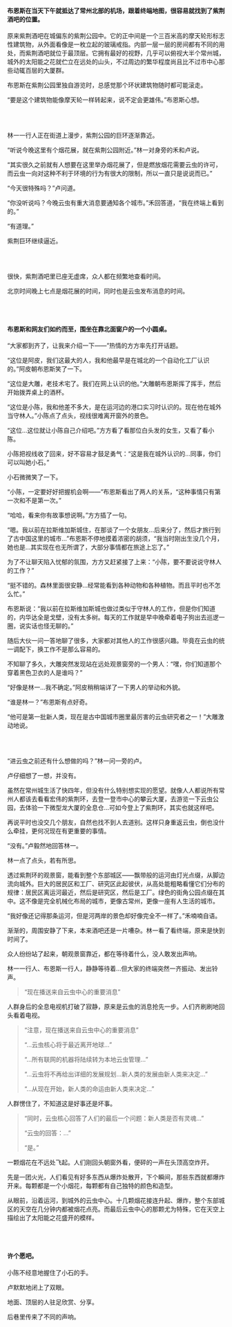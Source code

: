#### 布恩斯在当天下午就抵达了常州北部的机场，跟着终端地图，很容易就找到了紫荆酒吧的位置。

原来紫荆酒吧在城偏东的紫荆公园中。它的正中间是一个三百米高的摩天轮形标志性建筑物，从外面看像是一枚立起的玻璃戒指。内部一层一层的房间都有不同的用处，而紫荆酒吧就位于最顶层。它拥有最好的视野，几乎可以俯视大半个常州城，城外的太阳能之花就伫立在远处的山头，不过周边的繁华程度尚且比不过市中心那些动辄百层的大厦群。

布恩斯在紫荆公园里独自游览时，总感觉那个环状建筑物随时都可能滚走。

“要是这个建筑物能像摩天轮一样转起来，说不定会更雄伟。”布恩斯心想。

<br><br>

林一一行人正在街道上漫步，紫荆公园的巨环逐渐靠近。

“听说今晚这里有个烟花展，就在紫荆公园附近。”林一对身旁的禾和卢说。

“其实很久之前就有人想要在这里举办烟花展了，但是燃放烟花需要云虫的许可，而云虫一向对这种不利于环境的行为有很大的限制，所以一直只是说说而已。”

“今天很特殊吗？”卢问道。

“你没听说吗？今晚云虫有重大消息要通知各个城市。”禾回答道，“我在终端上看到的。”

“有道理。”

紫荆巨环继续逼近。

<br><br>

很快，紫荆酒吧里已座无虚席，众人都在频繁地查看时间。

北京时间晚上七点是烟花展的时间，同时也是云虫发布消息的时间。

<br><br>

#### 布恩斯和网友们如约而至，围坐在靠北面窗户的一个小圆桌。

“大家都到齐了，让我来介绍一下——”热情的方方率先打开话题。

“这位是阿皮，我们这最大的人，我和他最早是在城北的一个自动化工厂认识的。”阿皮朝布恩斯笑了一下。

“这位是大雕，老技术宅了。我们在网上认识的他。”大雕朝布恩斯挥了挥手，然后开始拨弄桌上的酒杯。

“这位是小陈，我和他差不多大，是在运河边的港口实习时认识的。现在他在城外当守林人。”小陈点了点头，视线很难离开窗外的景色。

“这位…这位就让小陈自己介绍吧。”方方看了看那位白头发的女生，又看了看小陈。

小陈把视线收了回来，好不容易才鼓足勇气：“这是我在城外认识的…同事，你们可以叫她小石。”

小石微微笑了一下。

“小陈，一定要好好把握机会啊——”布恩斯看出了两人的关系，“这种事情只有第一次和不是第一次。”

“哈哈，看来你有故事想说啊。”方方插了一句。

“嗯。我以前在拉斯维加斯城住，在那谈了一个女朋友…后来分了，然后才旅行到了古中国这里的城市…”布恩斯不停地摸着浓密的胡须，“我当时刚出生没几个月，她也是…其实现在也无所谓了，大部分事情都在旅途上忘了。”

为了不让聊天陷入忧郁的氛围，方方又赶紧接了上来：“小陈，要不要说说守林人的工作？”

“挺不错的。森林里面很安静…经常能看到各种动物和各种植物。而且平时也不怎么忙。”

布恩斯说：“我以前在拉斯维加斯城也做过类似于守林人的工作，但是你们知道的，内华达全是戈壁，没有太多树。每天的工作就是早中晚牵着电子狗出去巡逻一圈，说实话也怪无聊的。”

随后大伙一问一答地聊了很多，大家都对其他人的工作很感兴趣。毕竟在云虫的统一调配下，换工作不是那么容易的。

不知聊了多久，大雕突然发现站在远处观景窗旁的一个男人：“嘿，你们知道那个穿着黑色卫衣的人是谁吗？”

“好像是林一…我不确定。”阿皮稍稍端详了一下男人的举动和外貌。

“谁是林一？”布恩斯有点好奇。

“他可是第一批新人类，现在是古中国城市圈里最厉害的云虫研究者之一！”大雕激动地说。

<br><br>

“进云虫之前还有什么想做的吗？”林一问一旁的卢。

卢仔细想了一想，并没有。

虽然在常州城生活了快四年，但没有什么特别想实现的愿望。就像人人都说所有常州人都该去看看宏伟的紫荆环，去登一登市中心的攀云大厦，去游览一下云虫公园，去体验一下微型龙大厦的全息仓…可如今登上了紫荆环，其实也就这样吧。

再说平时也没交几个朋友，自然也找不到人去道别。这样只身重返云虫，倒也没什么牵挂，更何况现在有更重要的事情。

“没有。”卢毅然地回答林一。

林一点了点头，若有所思。

透过紫荆环的观景窗，能看到整个东部城区——飘带般的运河由灯光点缀，从脚边流向城外。巨大的居民区和工厂、研究区此起彼伏，从高处能粗略看懂它们分布的规律：居民区离运河最近，然后是研究区，然后是工厂。绿色的街角公园点缀在其中。这不像是完全机械化布局的城市，更像古常州，更像一座有人生活的城市。

“我好像还记得那条运河，但是河两岸的景色却好像完全不一样了。”禾喃喃自语。

渐渐的，周围安静了下来，本来酒吧还是一片嘈杂。林一看了看终端，原来是快到时间了。

众人纷纷站了起来，朝观景窗靠近，都在等待着什么，没人敢发出声响。

林一一行人、布恩斯一行人，静静等待着…但大家的终端突然一齐振动、发出铃声。

> “现在播送来自云虫中心的重要消息”

人群身后的全息电视机打破了寂静，原来是云虫的消息抢先一步。人们齐刷刷地回头看着电视。

> “注意，现在播送来自云虫中心的重要消息”
>
> “…云虫核心将于最近离开地球…”
>
> “…所有联网的机器将陆续转为本地云虫管理…”
>
> “…云虫将不再给出详细的发展规划…新人类的发展由新人类来决定…”
>
> “…从现在开始，新人类的命运由新人类来决定…”

人群愣住了，不知道这是好事还是坏事。

> “同时，云虫核心回答了人们的最后一个问题：新人类是否有灵魂…”
>
> “云虫的回答：…”
>
> “是。”

一颗烟花在不远处飞起。人们刚回头朝窗外看，便砰的一声在头顶高空炸开。

先是一团火光，人们看见有好多东西从爆炸处散开，下个瞬间，那些东西就都爆炸开来。每颗都是一个小烟花，每颗都有自己独特的颜色和造型。

从眼前，沿着运河，到城外的云虫中心。十几颗烟花接连升起、爆炸，整个东部城区的天空在几分钟内都被烟花点亮。而最后云虫中心的那颗尤为特殊，它在天空上描绘出了太阳能之花盛开的模样。

<br><br>

#### 许个愿吧。

小陈不经意地握住了小石的手。

卢默默地闭上了双眼。

地面、顶层的人驻足欣赏、分享。

后巷里传来了不同的声响。
